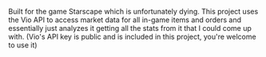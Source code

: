 Built for the game Starscape which is unfortunately dying.
This project uses the Vio API to access market data for all in-game items and orders and essentially just analyzes it getting all the stats from it that I could come up with.
(Vio's API key is public and is included in this project, you're welcome to use it)
